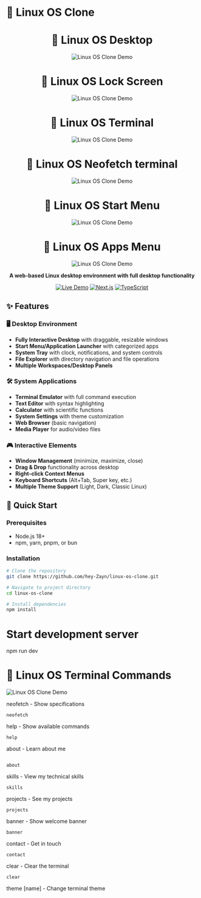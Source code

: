 # 🐧 Linux OS Clone

<div align="center">

 # 🐧 Linux OS Desktop 
![Linux OS Clone Demo](./public/Home.png) <!-- Replace with actual screenshot -->



# 🐧 Linux OS Lock Screen
![Linux OS Clone Demo](./public/lockscreen.png) <!-- Replace with actual screenshot -->



# 🐧 Linux OS Terminal 
![Linux OS Clone Demo](./public/terminal.png) <!-- Replace with actual screenshot -->


# 🐧 Linux OS Neofetch terminal 
![Linux OS Clone Demo](./public/neofetch.png) <!-- Replace with actual screenshot -->


# 🐧 Linux OS Start Menu
![Linux OS Clone Demo](./public/startupmenu.png) <!-- Replace with actual screenshot -->


# 🐧 Linux OS Apps Menu
![Linux OS Clone Demo](./public/apps.png) <!-- Replace with actual screenshot -->




**A web-based Linux desktop environment with full desktop functionality**

[![Live Demo](https://img.shields.io/badge/🌐_Live_Demo-00ff00?style=for-the-badge&logo=vercel&logoColor=black)](#)
[![Next.js](https://img.shields.io/badge/Next.js-14-000000?style=for-the-badge&logo=next.js&logoColor=white)](https://nextjs.org)
[![TypeScript](https://img.shields.io/badge/TypeScript-3178C6?style=for-the-badge&logo=typescript&logoColor=white)](https://typescriptlang.org)

</div>

## ✨ Features

### 🖥️ Desktop Environment
- **Fully Interactive Desktop** with draggable, resizable windows
- **Start Menu/Application Launcher** with categorized apps
- **System Tray** with clock, notifications, and system controls
- **File Explorer** with directory navigation and file operations
- **Multiple Workspaces/Desktop Panels**

### 🛠️ System Applications
- **Terminal Emulator** with full command execution
- **Text Editor** with syntax highlighting
- **Calculator** with scientific functions
- **System Settings** with theme customization
- **Web Browser** (basic navigation)
- **Media Player** for audio/video files

### 🎮 Interactive Elements
- **Window Management** (minimize, maximize, close)
- **Drag & Drop** functionality across desktop
- **Right-click Context Menus**
- **Keyboard Shortcuts** (Alt+Tab, Super key, etc.)
- **Multiple Theme Support** (Light, Dark, Classic Linux)

## 🚀 Quick Start

### Prerequisites
- Node.js 18+ 
- npm, yarn, pnpm, or bun

### Installation

```bash
# Clone the repository
git clone https://github.com/hey-Zayn/linux-os-clone.git

# Navigate to project directory
cd linux-os-clone

# Install dependencies
npm install


````
# Start development server
npm run dev


# 🐧 Linux OS Terminal Commands
![Linux OS Clone Demo](./public/terminal.png) <!-- Replace with actual screenshot -->



neofetch - Show specifications
```
neofetch 
```



help - Show available commands
```
help 
```



about - Learn about me
```

about
```




skills - View my technical skills

```
skills 
```


projects - See my projects
```
projects
```


banner - Show welcome banner
```
banner 
```

contact - Get in touch
```
contact
```


clear - Clear the terminal
````
clear
````

theme [name] - Change terminal theme

